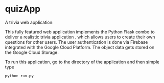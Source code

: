 # quizApp
A trivia web application 


This fully featured web application implements the Python Flask combo to deliver a realistic trivia application . 
which allows users to create their own questions for other users. The user authentication is done via Firebase integrated with the Google Cloud Platform.
The object data gets stored on the Google Cloud Storage. 

To run this application, go to the directory of the application and then simple type
```
python run.py
```
